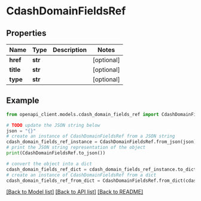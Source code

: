 # CdashDomainFieldsRef


## Properties

Name | Type | Description | Notes
------------ | ------------- | ------------- | -------------
**href** | **str** |  | [optional] 
**title** | **str** |  | [optional] 
**type** | **str** |  | [optional] 

## Example

```python
from openapi_client.models.cdash_domain_fields_ref import CdashDomainFieldsRef

# TODO update the JSON string below
json = "{}"
# create an instance of CdashDomainFieldsRef from a JSON string
cdash_domain_fields_ref_instance = CdashDomainFieldsRef.from_json(json)
# print the JSON string representation of the object
print(CdashDomainFieldsRef.to_json())

# convert the object into a dict
cdash_domain_fields_ref_dict = cdash_domain_fields_ref_instance.to_dict()
# create an instance of CdashDomainFieldsRef from a dict
cdash_domain_fields_ref_from_dict = CdashDomainFieldsRef.from_dict(cdash_domain_fields_ref_dict)
```
[[Back to Model list]](../README.md#documentation-for-models) [[Back to API list]](../README.md#documentation-for-api-endpoints) [[Back to README]](../README.md)


